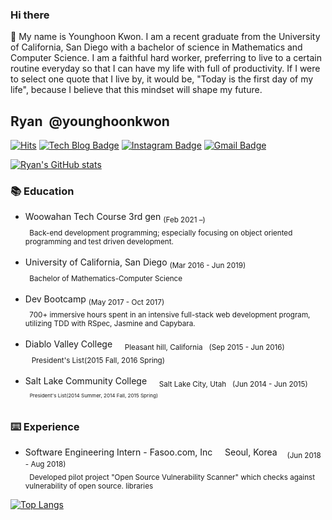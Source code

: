 ### Hi there 
👋 My name is Younghoon Kwon. I am a recent graduate from the University of California, San Diego with a bachelor of science in Mathematics and Computer Science. I am a faithful hard worker, preferring to live to a certain routine everyday so that I can have my life with full of productivity. If I were to select one quote that I live by, it would be, "Today is the first day of my life", because I believe that this mindset will shape my future. 



## Ryan &nbsp;@younghoonkwon
[![Hits](https://hits.seeyoufarm.com/api/count/incr/badge.svg?url=https%3A%2F%2Fgithub.com%2Fyounghoonkwon)](https://hits.seeyoufarm.com)
[![Tech Blog Badge](http://img.shields.io/badge/-Tech%20blog-black?style=flat-square&logo=github&link=http://younghoonkwon.github.io/)](http://younghoonkwon.github.io/)
[![Instagram Badge](https://img.shields.io/badge/-Instagram-dd2a7b?style=flat-square&logo=instagram&logoColor=white&link=https://www.instagram.com/91hoon/)](https://www.instagram.com/91hoon/)
[![Gmail Badge](https://img.shields.io/badge/Gmail-d14836?style=flat-square&logo=Gmail&logoColor=white&link=mailto:younghoonkwon91@gmail.com)](mailto:younghoonkwon91@gmail.com)


[![Ryan's GitHub stats](https://github-readme-stats.vercel.app/api?username=YounghoonKwon&hide=stars,issues&count_private=true&show_icons=true&theme=dark)](https://github.com/anuraghazra/github-readme-stats)

### 📚 Education
- Woowahan Tech Course 3rd gen <sub>(Feb 2021 –)</sub><br/>
<sub>&nbsp;&nbsp;Back-end development programming; especially focusing on object oriented programming and test driven development.</sub><br/><br/>
- University of California, San Diego <sub>(Mar 2016 - Jun 2019) </sub><br/>
<sub>&nbsp;&nbsp;Bachelor of Mathematics-Computer Science </sub><br/><br/>
- Dev Bootcamp <sub>(May 2017 - Oct 2017)</sub><br/>
<sub>&nbsp;&nbsp;700+ immersive hours spent in an intensive full-stack web development program, utilizing TDD with RSpec, Jasmine and Capybara. </sub><br/><br/>
- Diablo Valley College &nbsp;&nbsp;&nbsp;  <sub>Pleasant hill, California&nbsp;&nbsp;&nbsp;(Sep 2015 - Jun 2016)</sub><br/>
<sub>&nbsp;&nbsp; President's List(2015 Fall, 2016 Spring)</sub><br/><br/>
- Salt Lake Community College &nbsp;&nbsp;&nbsp;  <sub>Salt Lake City, Utah&nbsp;&nbsp;&nbsp;(Jun 2014 - Jun 2015)<sub/><br/>
<sub>&nbsp;&nbsp; President's List(2014 Summer, 2014 Fall, 2015 Spring)</sub><br/><br/>

### ⌨️ Experience
- Software Engineering Intern - Fasoo.com, Inc   &nbsp;&nbsp;&nbsp; Seoul, Korea&nbsp;&nbsp;&nbsp;   <sub>(Jun 2018 - Aug 2018)</sub></br>
<sub>&nbsp;&nbsp;Developed pilot project "Open Source Vulnerability Scanner" which checks against vulnerability of open source. libraries</sub>


[![Top Langs](https://github-readme-stats.vercel.app/api/top-langs/?username=younghoonkwon&layout=compact)](https://github.com/anuraghazra/github-readme-stats)


<!--
**YounghoonKwon/younghoonkwon** is a ✨ _special_ ✨ repository because its `README.md` (this file) appears on your GitHub profile.

Here are some ideas to get you started:

- 🔭 I’m currently working on ...
- 🌱 I’m currently learning ...
- 👯 I’m looking to collaborate on ...
- 🤔 I’m looking for help with ...
- 💬 Ask me about ...
- 📫 How to reach me: ...
- 😄 Pronouns: ...
- ⚡ Fun fact: ...
-->
